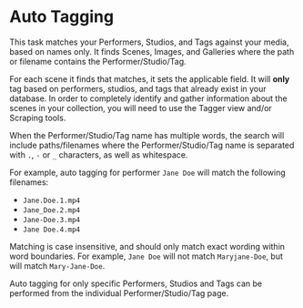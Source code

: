 # Auto Tagging

This task matches your Performers, Studios, and Tags against your media, based on names only. It finds Scenes, Images, and Galleries where the path or filename contains the Performer/Studio/Tag. 

For each scene it finds that matches, it sets the applicable field. It will **only** tag based on performers, studios, and tags that already exist in your database. In order to completely identify and gather information about the scenes in your collection, you will need to use the Tagger view and/or Scraping tools.

When the Performer/Studio/Tag name has multiple words, the search will include paths/filenames where the Performer/Studio/Tag name is separated with `.`, `-` or `_` characters, as well as whitespace.

For example, auto tagging for performer `Jane Doe` will match the following filenames:
* `Jane.Doe.1.mp4`
* `Jane_Doe.2.mp4`
* `Jane-Doe.3.mp4`
* `Jane Doe.4.mp4`

Matching is case insensitive, and should only match exact wording within word boundaries. For example, `Jane Doe` will not match `Maryjane-Doe`, but will match `Mary-Jane-Doe`.

Auto tagging for only specific Performers, Studios and Tags can be performed from the individual Performer/Studio/Tag page.
